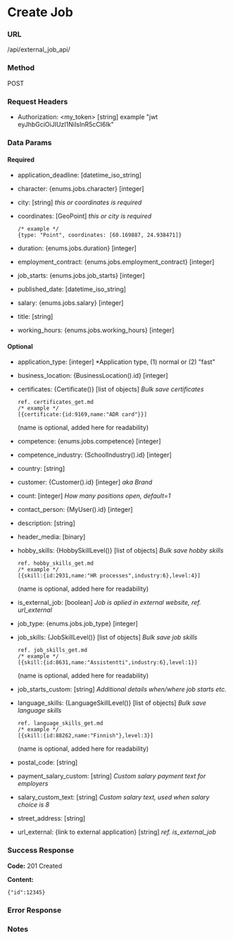# Create Job

### URL

/api/external_job_api/

### Method

POST
  
### Request Headers

- Authorization: <my_token> [string]
    example "jwt eyJhbGciOiJIUzI1NiIsInR5cCI6Ik"

### Data Params

#### Required

- application_deadline: [datetime_iso_string]
- character: {enums.jobs.character} [integer]
- city: [string]
  *this or coordinates is required*
- coordinates: [GeoPoint]
   *this or city is required*
   
   ```
   /* example */
   {type: "Point", coordinates: [60.169887, 24.938471]}
   ```
- duration: {enums.jobs.duration} [integer]
- employment_contract: {enums.jobs.employment_contract} [integer]
- job_starts: {enums.jobs.job_starts} [integer]
- published_date: [datetime_iso_string]
- salary: {enums.jobs.salary} [integer]
- title: [string]
- working_hours: {enums.jobs.working_hours} [integer]

#### Optional

- application_type: [integer]
  *Application type, (1) normal or (2) "fast"
- business_location: {BusinessLocation().id} [integer]
- certificates: {Certificate()} [list of objects]
  *Bulk save certificates*
  ```
  ref. certificates_get.md
  /* example */
  [{certificate:{id:9169,name:"ADR card"}}]
  ```
  
  (name is optional, added here for readability)

- competence: {enums.jobs.competence} [integer]
- competence_industry: {SchoolIndustry().id} [integer]
- country: [string]
- customer: {Customer().id} [integer]
  *aka Brand*
- count: [integer]
  *How many positions open, default=1*
- contact_person: {MyUser().id} [integer]
- description: [string]
- header_media: [binary]
- hobby_skills: {HobbySkillLevel()} [list of objects]
  *Bulk save hobby skills*
  ```
  ref. hobby_skills_get.md
  /* example */
  [{skill:{id:2931,name:"HR processes",industry:6},level:4}]
  ```
  
  (name is optional, added here for readability)
- is_external_job: [boolean]
  *Job is aplied in external website, ref. url_external*
- job_type: {enums.jobs.job_type} [integer]
- job_skills: {JobSkillLevel()} [list of objects]
  *Bulk save job skills*
  ```
  ref. job_skills_get.md
  /* example */
  [{skill:{id:8631,name:"Assistentti",industry:6},level:1}]
  ```
  
  (name is optional, added here for readability)
- job_starts_custom: [string]
  *Additional details when/where job starts etc.*
- language_skills: {LanguageSkillLevel()} [list of objects]
  *Bulk save language skills*
  ```
  ref. language_skills_get.md
  /* example */
  [{skill:{id:88262,name:"Finnish"},level:3}]
  ```
  
  (name is optional, added here for readability)
- postal_code: [string]
- payment_salary_custom: [string]
  *Custom salary payment text for employers*
- salary_custom_text: [string]
  *Custom salary text, used when salary choice is 8*
- street_address: [string]
- url_external: {link to external application} [string]
  *ref. is_external_job*


### Success Response

**Code:** 201 Created
  
**Content:**

```
{"id":12345}
```

### Error Response


### Notes
